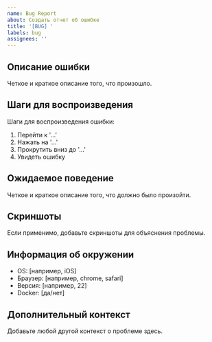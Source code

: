 ```yaml
---
name: Bug Report
about: Создать отчет об ошибке
title: '[BUG] '
labels: bug
assignees: ''
---
```


## Описание ошибки
Четкое и краткое описание того, что произошло.

## Шаги для воспроизведения
Шаги для воспроизведения ошибки:
1. Перейти к '...'
2. Нажать на '...'
3. Прокрутить вниз до '...'
4. Увидеть ошибку

## Ожидаемое поведение
Четкое и краткое описание того, что должно было произойти.

## Скриншоты
Если применимо, добавьте скриншоты для объяснения проблемы.

## Информация об окружении
- OS: [например, iOS]
- Браузер: [например, chrome, safari]
- Версия: [например, 22]
- Docker: [да/нет]

## Дополнительный контекст
Добавьте любой другой контекст о проблеме здесь.
